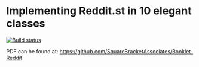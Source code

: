 # Implementing Reddit.st in 10 elegant classes

[![Build status][badge]][travis]

[travis]: https://travis-ci.org/SquareBracketAssociates/Booklet-Reddit
[badge]: https://travis-ci.org/SquareBracketAssociates/Booklet-Reddit.svg?branch=master

PDF can be found at: https://github.com/SquareBracketAssociates/Booklet-Reddit
